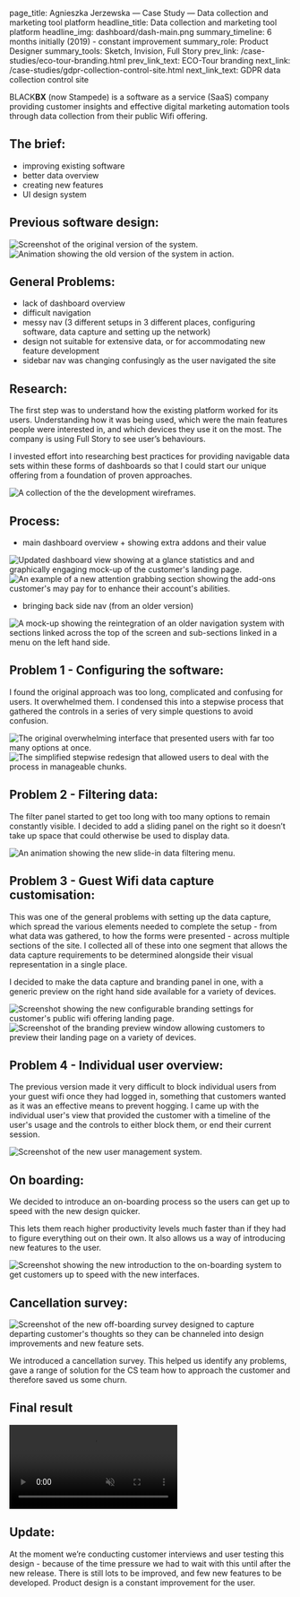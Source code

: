 page_title: Agnieszka Jerzewska — Case Study — Data collection and marketing tool platform
headline_title: Data collection and marketing tool platform
headline_img: dashboard/dash-main.png
summary_timeline: 6 months initially (2019) - constant improvement
summary_role: Product Designer
summary_tools: Sketch, Invision, Full Story
prev_link: /case-studies/eco-tour-branding.html
prev_link_text: ECO-Tour branding
next_link: /case-studies/gdpr-collection-control-site.html
next_link_text: GDPR data collection control site

BLACK**BX** (now Stampede) is a software as a service (SaaS) company providing customer insights 
and effective digital marketing automation tools through data collection from their public Wifi offering.

## The brief:

* improving existing software
* better data overview
* creating new features
* UI design system

## Previous software design:

<div class="graphic wide split fifty-fifty">
    <img src="/resources/img/case-studies/pages/dashboard/dash-previous.png" alt="Screenshot of the original version of the system."/>
    <img src="/resources/img/case-studies/pages/dashboard/old-dash.gif" alt="Animation showing the old version of the system in action." />
</div>

## General Problems:

* lack of dashboard overview
* difficult navigation
* messy nav (3 different setups in 3 different places, configuring software, data capture and setting up the network)
* design not suitable for extensive data, or for accommodating new feature development
* sidebar nav was changing confusingly as the user navigated the site

## Research:

The first step was to understand how the existing platform worked for its users. Understanding how it was being used, 
which were the main features people were interested in, and which devices they use it on the most. 
The company is using Full Story to see user’s behaviours. 

I invested effort into researching best practices for providing navigable data sets within these forms of dashboards so
that I could start our unique offering from a foundation of proven approaches.

<div class="graphic standard">
    <img src="/resources/img/case-studies/pages/dashboard/dash-wireframe.png" 
    alt="A collection of the the development wireframes."/>
</div>

## Process:

* main dashboard overview + showing extra addons and their value

<div class="graphic standard split" style="grid-template-columns: 526px 195px; grid-gap: 20px;">
    <img src="/resources/img/case-studies/pages/dashboard/dash-1.png" 
    alt="Updated dashboard view showing at a glance statistics and and graphically engaging mock-up of the customer's landing page."/>
     <img src="/resources/img/case-studies/pages/dashboard/dash-2.png" 
    alt="An example of a new attention grabbing section showing the add-ons customer's may pay for to enhance their account's abilities."/>
</div>

* bringing back side nav (from an older version)

<div class="graphic standard">
    <img src="/resources/img/case-studies/pages/dashboard/dash-3.png" 
    alt="A mock-up showing the reintegration of an older navigation system with sections linked across the top of the screen and sub-sections linked in a menu on the left hand side."/>
</div>

## Problem 1 - Configuring the software:

I found the original approach was too long, complicated and confusing for users. It overwhelmed them.
I condensed this into a stepwise process that gathered the controls in a series of very simple questions to avoid confusion.

<div class="graphic standard">
    <img src="/resources/img/case-studies/pages/dashboard/dash-4.png" 
    alt="The original overwhelming interface that presented users with far too many options at once."/>
</div>
<div class="graphic standard">
    <img src="/resources/img/case-studies/pages/dashboard/setup.gif" 
    alt="The simplified stepwise redesign that allowed users to deal with the process in manageable chunks."/>
</div>

## Problem 2 - Filtering data:

The filter panel started to get too long with too many options to remain constantly visible. I decided to add a sliding panel 
on the right so it doesn’t take up space that could otherwise be used to display data.

<div class="graphic narrow">
    <img src="/resources/img/case-studies/pages/dashboard/filter_1.gif" 
    alt="An animation showing the new slide-in data filtering menu."/>
</div>

## Problem 3 - Guest Wifi data capture customisation:

This was one of the general problems with setting up the data capture, which spread the various elements needed to complete the setup - from what data was
gathered, to how the forms were presented - across multiple sections of the site. I collected all of these into one segment that
allows the data capture requirements to be determined alongside their visual representation in a single place. 

I decided to make the data capture and branding panel in one, 
with a generic preview on the right hand side available for a variety of devices.

<div class="graphic wide split fifty-fifty" >
    <img src="/resources/img/case-studies/pages/dashboard/dash-7.png" 
    alt="Screenshot showing the new configurable branding settings for customer's public wifi offering landing page."/>
    <img src="/resources/img/case-studies/pages/dashboard/dash-8.png" 
    alt="Screenshot of the branding preview window allowing customers to preview their landing page on a variety of devices."/>
</div>

## Problem 4 - Individual user overview:

The previous version made it very difficult to block individual users from your guest wifi once they had logged in, something
that customers wanted as it was an effective means to prevent hogging. I came up with the individual user's view that provided
the customer with a timeline of the user's usage and the controls to either block them, or end their current session.

<div class="graphic standard">
    <img src="/resources/img/case-studies/pages/dashboard/dash-9.png" 
    alt="Screenshot of the new user management system."/>
</div>

## On boarding:

We decided to introduce an on-boarding process so the users can get up to speed with the new design quicker. 

This lets them reach higher productivity levels much faster than if they had to figure everything out on their own. It also 
allows us a way of introducing new features to the user.

<div class="graphic standard">
    <img src="/resources/img/case-studies/pages/dashboard/on-boarding.gif" 
    alt="Screenshot showing the new introduction to the on-boarding system to get customers up to speed with the new interfaces."/>
</div>

## Cancellation survey:

<div class="graphic additional">
     <img src="/resources/img/case-studies/pages/dashboard/dash-10.png" 
    alt="Screenshot of the new off-boarding survey designed to capture departing customer's thoughts so they can be channeled into design improvements and new feature sets." />
</div>

We introduced a cancellation survey. This helped us identify any problems, gave a range of 
solution for the CS team how to approach the customer and therefore saved us some churn.

## Final result

<div class="graphic ultrawide">
    <video autoplay loop muted>
        <source src="/resources/img/case-studies/pages/dashboard/view.mp4" />
    </video>
</div>

## Update:

At the moment we’re conducting customer interviews and user testing this design - because of 
the time pressure we had to wait with this until after the new release. There is still 
lots to be improved, and few new features to be developed. Product design is a constant 
improvement for the user.